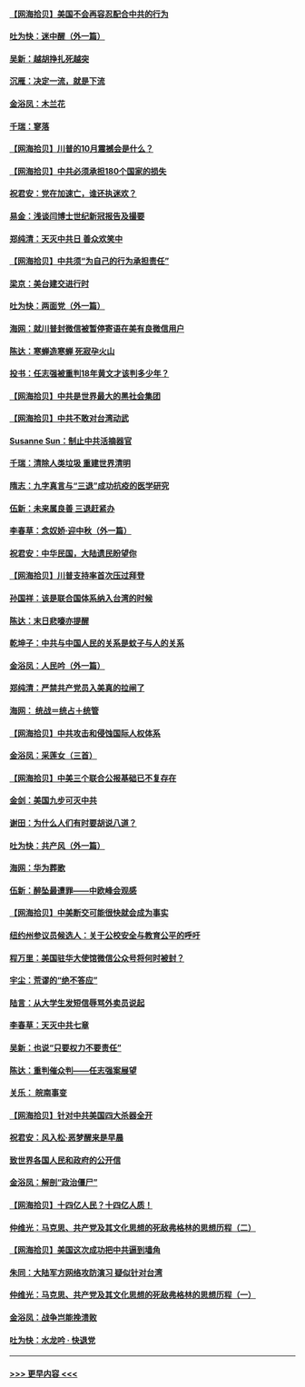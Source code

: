 #### [【网海拾贝】美国不会再容忍配合中共的行为](../pages/nsc993/n12433808.md?t=09271802) 
#### [吐为快：迷中醒（外一篇）](../pages/nsc993/n12433585.md?t=09271802) 
#### [吴新：越胡挣扎死越突](../pages/nsc993/n12433562.md?t=09271802) 
#### [沉雁：决定一流，就是下流](../pages/nsc993/n12432128.md?t=09271802) 
#### [金浴凤：木兰花](../pages/nsc993/n12432124.md?t=09271802) 
#### [千瑞：寥落](../pages/nsc993/n12432071.md?t=09271802) 
#### [【网海拾贝】川普的10月震撼会是什么？](../pages/nsc993/n12431624.md?t=09271802) 
#### [【网海拾贝】中共必须承担180个国家的损失](../pages/nsc993/n12428893.md?t=09271802) 
#### [祝君安：党在加速亡，谁还执迷欢？](../pages/nsc993/n12428652.md?t=09271802) 
#### [易金：浅谈闫博士世纪新冠报告及撮要](../pages/nsc993/n12426822.md?t=09271802) 
#### [郑纯清：天灭中共日 善众欢笑中](../pages/nsc993/n12426784.md?t=09271802) 
#### [【网海拾贝】中共须“为自己的行为承担责任”](../pages/nsc993/n12426067.md?t=09271802) 
#### [梁京：美台建交进行时](../pages/nsc993/n12424066.md?t=09271802) 
#### [吐为快：两面党（外一篇）](../pages/nsc993/n12424043.md?t=09271802) 
#### [海网：就川普封微信被暂停寄语在美有良微信用户](../pages/nsc993/n12424021.md?t=09271802) 
#### [陈达：寒蝉造寒蝉 死寂孕火山](../pages/nsc993/n12423958.md?t=09271802) 
#### [投书：任志强被重判18年黄文才该判多少年？](../pages/nsc993/n12423672.md?t=09271802) 
#### [【网海拾贝】中共是世界最大的黑社会集团](../pages/nsc993/n12423543.md?t=09271802) 
#### [【网海拾贝】中共不敢对台湾动武](../pages/nsc993/n12421418.md?t=09271802) 
#### [Susanne Sun：制止中共活摘器官](../pages/nsc993/n12419654.md?t=09271802) 
#### [千瑞：清除人类垃圾 重建世界清明](../pages/nsc993/n12419414.md?t=09271802) 
#### [隋志：九字真言与“三退”成功抗疫的医学研究](../pages/nsc993/n12419248.md?t=09271802) 
#### [伍新：未来属良善 三退赶紧办](../pages/nsc993/n12418496.md?t=09271802) 
#### [李春草：念奴娇·迎中秋（外一篇）](../pages/nsc993/n12418465.md?t=09271802) 
#### [祝君安：中华民国，大陆遗民盼望你](../pages/nsc993/n12418089.md?t=09271802) 
#### [【网海拾贝】川普支持率首次压过拜登](../pages/nsc993/n12418050.md?t=09271802) 
#### [孙国祥：该是联合国体系纳入台湾的时候](../pages/nsc993/n12417369.md?t=09271802) 
#### [陈达：末日悲嚎亦提醒](../pages/nsc993/n12416736.md?t=09271802) 
#### [乾坤子：中共与中国人民的关系是蚊子与人的关系](../pages/nsc993/n12416632.md?t=09271802) 
#### [金浴凤：人民吟（外一篇）](../pages/nsc993/n12416567.md?t=09271802) 
#### [郑纯清：严禁共产党员入美真的拉闸了](../pages/nsc993/n12416550.md?t=09271802) 
#### [海网： 统战＝统占＋统管](../pages/nsc993/n12416404.md?t=09271802) 
#### [【网海拾贝】中共攻击和侵蚀国际人权体系](../pages/nsc993/n12416250.md?t=09271802) 
#### [金浴凤：采莲女（三首）](../pages/nsc993/n12415517.md?t=09271802) 
#### [【网海拾贝】中美三个联合公报基础已不复存在](../pages/nsc993/n12415054.md?t=09271802) 
#### [金剑：美国九步可灭中共](../pages/nsc993/n12413183.md?t=09271802) 
#### [谢田：为什么人们有时要胡说八道？](../pages/nsc993/n12411861.md?t=09271802) 
#### [吐为快：共产风（外一篇）](../pages/nsc993/n12411761.md?t=09271802) 
#### [海网：华为葬歌](../pages/nsc993/n12410381.md?t=09271802) 
#### [伍新：醉坠最遭罪——中欧峰会观感](../pages/nsc993/n12410364.md?t=09271802) 
#### [【网海拾贝】中美断交可能很快就会成为事实](../pages/nsc993/n12409495.md?t=09271802) 
#### [纽约州参议员候选人：关于公校安全与教育公平的呼吁](../pages/nsc993/n12409228.md?t=09271802) 
#### [程万里：美国驻华大使馆微信公众号将何时被封？](../pages/nsc993/n12407397.md?t=09271802) 
#### [宇尘：荒谬的“绝不答应”](../pages/nsc993/n12407360.md?t=09271802) 
#### [陆言：从大学生发短信辱骂外卖员说起](../pages/nsc993/n12407285.md?t=09271802) 
#### [李春草：天灭中共七章](../pages/nsc993/n12406988.md?t=09271802) 
#### [吴新：也说“只要权力不要责任”](../pages/nsc993/n12406966.md?t=09271802) 
#### [陈达：重判催众判——任志强案展望](../pages/nsc993/n12404540.md?t=09271802) 
#### [关乐： 皖南事变](../pages/nsc993/n12404288.md?t=09271802) 
#### [【网海拾贝】针对中共美国四大杀器全开](../pages/nsc993/n12404172.md?t=09271802) 
#### [祝君安：风入松‧恶梦醒来是早晨](../pages/nsc993/n12401953.md?t=09271802) 
#### [致世界各国人民和政府的公开信](../pages/nsc993/n12401824.md?t=09271802) 
#### [金浴凤：解剖“政治僵尸”](../pages/nsc993/n12401808.md?t=09271802) 
#### [【网海拾贝】十四亿人民？十四亿人质！](../pages/nsc993/n12401708.md?t=09271802) 
#### [仲维光：马克思、共产党及其文化思想的死敌弗格林的思想历程（二）](../pages/nsc993/n12399107.md?t=09271802) 
#### [【网海拾贝】美国这次成功把中共逼到墙角](../pages/nsc993/n12400173.md?t=09271802) 
#### [朱同：大陆军方网络攻防演习 疑似针对台湾](../pages/nsc993/n12399868.md?t=09271802) 
#### [仲维光：马克思、共产党及其文化思想的死敌弗格林的思想历程（一）](../pages/nsc993/n12398341.md?t=09271802) 
#### [金浴凤：战争岂能挽溃败](../pages/nsc993/n12398855.md?t=09271802) 
#### [吐为快：水龙吟 · 快退党](../pages/nsc993/n12398849.md?t=09271802) 

----
#### [ >>> 更早内容 <<< ](../indexes/nsc993-earlier.md)
